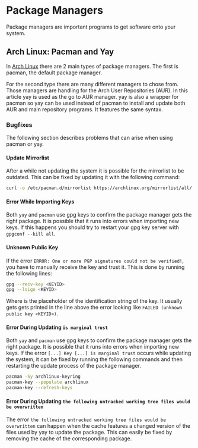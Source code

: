 # Package Managers

Package managers are important programs to get software onto your system.

## Arch Linux: Pacman and Yay

In [Arch Linux](/wiki/linux/arch-linux/arch-linux.md) there are 2 main types of
package managers.
The first is pacman, the default package manager.

For the second type there are many different managers to chose from.
Those managers are handling for the Arch User Repositories (AUR).
In this article yay is used as the go to AUR manager.
yay is also a wrapper for pacman so yay can be used instead of pacman to
install and update both AUR and main repository programs.
It features the same syntax.

### Bugfixes

The following section describes problems that can arise when using pacman or
yay.

#### Update Mirrorlist

After a while not updating the system it is possible for the mirrorlist to be
outdated.
This can be fixed by updating it with the following command:

```sh
curl -o /etc/pacman.d/mirrorlist https://archlinux.org/mirrorlist/all/
```

#### Error While Importing Keys

Both `yay` and `pacman` use gpg keys to confirm the package manager gets the
right package.
It is possible that it runs into errors when importing new keys.
If this happens you should try to restart your gpg key server with
`gpgconf --kill all`.

#### Unknown Public Key

If the error `ERROR: One or more PGP signatures could not be verified!`, you
have to manually receive the key and trust it.
This is done by running the following lines:

```sh
gpg --recv-key <KEYID>
gpg --lsign <KEYID>
```

Where <KEYID> is the placeholder of the identification string of the key.
It usually gets gets printed in the line above the error looking like
`FAILED (unknown public key <KEYID>)`.

#### Error During Updating `is marginal trust`

Both `yay` and `pacman` use gpg keys to confirm the package manager gets the
right package.
It is possible that it runs into errors when importing new keys.
If the error `[...] Key [...] is marginal trust` occurs while updating the
system, it can be fixed by running the following commands and then restarting
the update process of the package manager.

```sh
pacman -Sy archlinux-keyring
pacman-key --populate archlinux
pacman-key --refresh-keys
```

#### Error During Updating `the following untracked working tree files would be overwritten`

The error `the following untracked working tree files would be overwritten` can happen when the
cache features a changed version of the files used by yay to update the package.
This can easily be fixed by removing the cache of the corresponding package.
